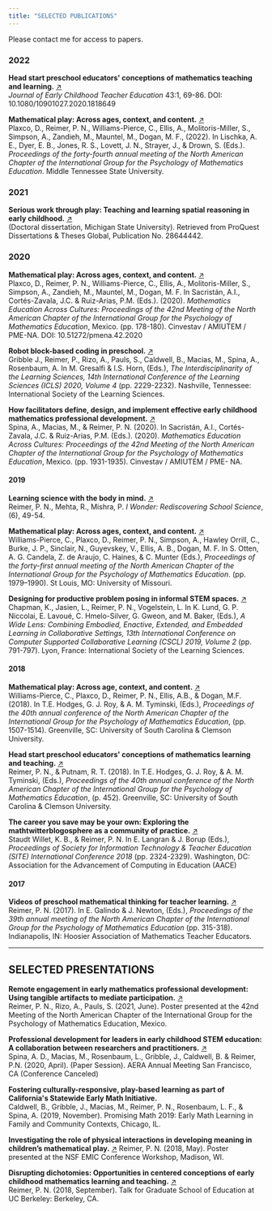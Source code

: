 ```yaml
---
title: "SELECTED PUBLICATIONS"
---
```

Please contact me for access to papers.

### 2022

**Head start preschool educators' conceptions of mathematics teaching and learning.** [↗](/publications/Head_Start_educators_conceptions_of_early.pdf)   
*Journal of Early Childhood Teacher Education* 43:1, 69-86. DOI: 10.1080/10901027.2020.1818649

**Mathematical play: Across ages, context, and content.** [↗](/publications/PMENA44_2022_mathematical_play.pdf)   
Plaxco, D., Reimer, P. N., Williams-Pierce, C., Ellis, A., Molitoris-Miller, S., Simpson, A., Zandieh, M., Mauntel, M., Dogan, M. F., (2022). In Lischka, A. E., Dyer, E. B., Jones, R. S., Lovett, J. N., Strayer, J., & Drown, S. (Eds.). *Proceedings of the forty-fourth annual meeting of the North American Chapter of the International Group for the Psychology of Mathematics Education*. Middle Tennessee State University.

### 2021

**Serious work through play: Teaching and learning spatial reasoning in early childhood.** [↗](/publications/proquest.dissertation.paulreimer.pdf)     
(Doctoral dissertation, Michigan State University). Retrieved from ProQuest Dissertations & Theses Global, Publication No. 28644442.

### 2020

**Mathematical play: Across ages, context, and content.** [↗](/publications/PMENA42_WG_Mathematical_Play.pdf)    
Plaxco, D., Reimer, P. N., Williams-Pierce, C., Ellis, A., Molitoris-Miller, S., Simpson, A., Zandieh, M., Mauntel, M., Dogan, M. F. In Sacristán, A.I., Cortés-Zavala, J.C. & Ruiz-Arias, P.M. (Eds.). (2020). *Mathematics Education Across Cultures: Proceedings of the 42nd Meeting of the North American Chapter of the International Group for the Psychology of Mathematics Education*, Mexico. (pp. 178-180). Cinvestav / AMIUTEM / PME-NA. DOI: 10.51272/pmena.42.2020

**Robot block-based coding in preschool.** [↗](/publications/Robot_Block_based_Coding_in_Preschool.pdf)    
Gribble J., Reimer, P., Rizo, A., Pauls, S., Caldwell, B., Macias, M., Spina, A., Rosenbaum, A. In M. Gresalfi & I.S. Horn, (Eds.), *The Interdisciplinarity of the Learning Sciences, 14th International Conference of the Learning Sciences (ICLS) 2020, Volume 4* (pp. 2229-2232). Nashville, Tennessee: International Society of the Learning Sciences.

**How facilitators define, design, and implement effective early childhood mathematics professional development.** [↗](/publications/How_facilitators_define_design_and_implement.pdf)    
Spina, A., Macias, M., & Reimer, P. N. (2020). In Sacristán, A.I., Cortés-Zavala, J.C. & Ruiz-Arias, P.M. (Eds.). (2020). *Mathematics Education Across Cultures: Proceedings of the 42nd Meeting of the North American Chapter of the International Group for the Psychology of Mathematics Education*, Mexico. (pp. 1931-1935). Cinvestav / AMIUTEM / PME- NA.

#### 2019

**Learning science with the body in mind.** [↗](/publications/Learning_science_with_the_body_in_mind.pdf)  
Reimer, P. N., Mehta, R., Mishra, P.
*I Wonder: Rediscovering School Science*, (6), 49-54.

**Mathematical play: Across ages, context, and content.** [↗](/publications/PMENA41_2019_mathematical_play.pdf)   
Williams-Pierce, C., Plaxco, D., Reimer, P. N., Simpson, A., Hawley Orrill, C., Burke, J. P., Sinclair, N., Guyevskey, V., Ellis, A. B., Dogan, M. F. In S. Otten, A. G. Candela, Z. de Araujo, C. Haines, & C. Munter (Eds.), *Proceedings of the forty-first annual meeting of the North American Chapter of the International Group for the Psychology of Mathematics Education*. (pp. 1979–1990). St Louis, MO: University of Missouri.

**Designing for productive problem posing in informal STEM spaces.**  [↗](/publications/Designing_for_productive_problem_posing.pdf)  
Chapman, K., Jasien, L., Reimer, P. N., Vogelstein, L. In K. Lund, G. P. Niccolai, E. Lavoué, C. Hmelo-Silver, G. Gweon, and M. Baker, (Eds.), *A Wide Lens: Combining Embodied, Enactive, Extended, and Embedded Learning in Collaborative Settings, 13th International Conference on Computer Supported Collaborative Learning (CSCL) 2019, Volume 2* (pp. 791-797). Lyon, France: International Society of the Learning Sciences.

#### 2018

**Mathematical play: Across age, context, and content.**  [↗](/publications/PMENA2018ProceedingsMathematicalPlay.pdf)  
Williams-Pierce, C., Plaxco, D., Reimer, P. N., Ellis, A.B., & Dogan, M.F. (2018). In T.E. Hodges, G. J. Roy, & A. M. Tyminski, (Eds.), *Proceedings of the 40th annual conference of the North American Chapter of the International Group for the Psychology of Mathematics Education*, (pp. 1507-1514). Greenville, SC: University of South Carolina & Clemson University.

**Head start preschool educators' conceptions of mathematics learning and teaching.** [↗](/publications/Reimer_PMENA2018_Proceedings.pdf)    
Reimer, P. N., & Putnam, R. T. (2018). In T.E. Hodges, G. J. Roy, & A. M. Tyminski, (Eds.), *Proceedings of the 40th annual conference of the North American Chapter of the International Group for the Psychology of Mathematics Education*, (p. 452). Greenville, SC: University of South Carolina & Clemson University.

**The career you save may be your own: Exploring the mathtwitterblogosphere as a community of practice.**  [↗](/publications/StaudtWilletReimer2018.pdf)  
Staudt Willet, K. B., & Reimer, P. N. In E. Langran & J. Borup (Eds.), *Proceedings of Society for Information Technology & Teacher Education (SITE) International Conference 2018* (pp. 2324-2329). Washington, DC: Association for the Advancement of Computing in Education (AACE)

#### 2017

**Videos of preschool mathematical thinking for teacher learning.** [↗](/publications/Videos_of_Preschool_Mathematical_Thinkin.pdf)  
Reimer, P. N. (2017). In E. Galindo & J. Newton, (Eds.), *Proceedings of the 39th annual meeting of the North American Chapter of the International Group for the Psychology of Mathematics Education* (pp. 315-318). Indianapolis, IN: Hoosier Association of Mathematics Teacher Educators.

---

## SELECTED PRESENTATIONS

**Remote engagement in early mathematics professional development: Using tangible artifacts to mediate participation.**  [↗](/publications/Remote_engagement_in_early_mathematics.pdf)  
Reimer, P. N., Rizo, A., Pauls, S. (2021, June). Poster presented at the 42nd Meeting of the North American Chapter of the International Group for the Psychology of Mathematics Education, Mexico.

**Professional development for leaders in early childhood STEM education: A collaboration between researchers and practitioners.** [↗](http://tinyurl.com/v8hcw37)     
Spina, A. D., Macias, M., Rosenbaum, L., Gribble, J., Caldwell, B. & Reimer, P.N. (2020, April). (Paper Session). AERA Annual Meeting San Francisco, CA (Conference Canceled)
 
**Fostering culturally-responsive, play-based learning as part of California's Statewide Early Math Initiative.**  
Caldwell, B., Gribble, J., Macias, M., Reimer, P. N., Rosenbaum, L. F., & Spina, A. (2019, November). Promising Math 2019: Early Math Learning in Family and Community Contexts, Chicago, IL. 

**Investigating the role of physical interactions in developing meaning in children’s mathematical play.** [↗](/publications/Poster_physinteractionschildrenmathplay.Reimer.pdf) 
Reimer, P. N. (2018, May). Poster presented at the NSF EMIC Conference Workshop, Madison, WI. 

**Disrupting dichotomies: Opportunities in centered conceptions of early childhood mathematics learning and teaching.** [↗](https://www.youtube.com/watch?v=QyWAGexs8Mkwww.youtube.com/watch?v=QyWAGexs8Mk)    
Reimer, P. N. (2018, September). Talk for Graduate School of Education at UC Berkeley: Berkeley, CA.

